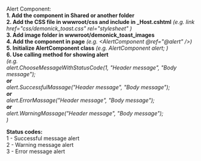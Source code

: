 Alert Component:  
**1. Add the component in Shared or another folder**  
**2. Add the CSS file in wwwroot/css and include in _Host.cshtml** _(e.g. link href="css/demonick_toast.css" rel="stylesheet" )_  
**3. Add image folder in wwwroot/demonick_toast_images**  
**4. Add the component in page** _(e.g. <AlertComponent @ref="@alert" />)_  
**5. Initialize AlertComponent class** _(e.g. AlertComponent alert; )_  
**6. Use calling method for showing alert**  
_(e.g.  
            alert.ChooseMessageWithStatusCode(1, "Header message", "Body message");  
**or**  
            alert.SuccessfulMassage("Header message", "Body message");  
**or**  
            alert.ErrorMassage("Header message", "Body message");  
**or**  
            alert.WarningMassage("Header message", "Body message");   
    )_  

**Status codes:**  
1 - Successful message alert  
2 - Warning message alert  
3 - Error message alert  

